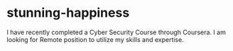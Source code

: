 # stunning-happiness
I have recently completed a Cyber Security Course through Coursera. I am looking for Remote position to utilize my skills and expertise.
